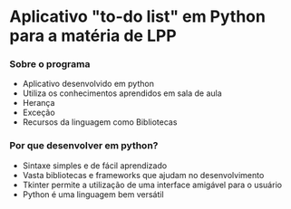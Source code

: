 <h1 center>Aplicativo "to-do list" em Python para a matéria de LPP</h1>



### Sobre o programa

+ Aplicativo desenvolvido em python
+ Utiliza os conhecimentos aprendidos em sala de aula
+ Herança
+ Exceção
+ Recursos da linguagem como Bibliotecas

### Por que desenvolver em python?

+ Sintaxe simples e de fácil aprendizado
+ Vasta bibliotecas e frameworks que ajudam no desenvolvimento
+ Tkinter permite a utilização de uma interface amigável para o usuário
+ Python é uma linguagem bem versátil
